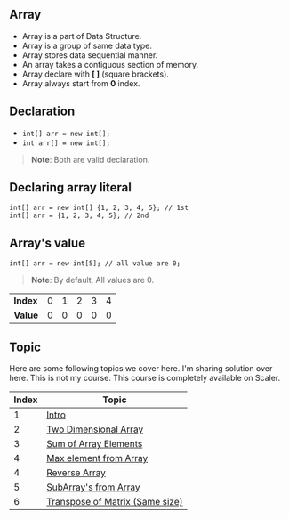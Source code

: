 ## Array

- Array is a part of Data Structure.
- Array is a group of same data type.
- Array stores data sequential manner.
- An array takes a contiguous section of memory.
- Array declare with <b>[ ]</b> (square brackets).
- Array always start from <b>0</b> index.

## Declaration

- ```int[] arr = new int[];```
- ```int arr[] = new int[];```

> **Note**: Both are valid declaration.

## Declaring array literal

```
int[] arr = new int[] {1, 2, 3, 4, 5}; // 1st
int[] arr = {1, 2, 3, 4, 5}; // 2nd
```

## Array's value

```
int[] arr = new int[5]; // all value are 0;
```

> **Note**: By default, All values are 0.

<table>
    <tr>
        <td><b>Index</b></td>
        <td>0</td>
        <td>1</td>
        <td>2</td>
        <td>3</td>
        <td>4</td>
    </tr>
    <tr>
        <td><b>Value</b></td>
        <td>0</td>
        <td>0</td>
        <td>0</td>
        <td>0</td>
        <td>0</td>
    </tr>
</table>

## Topic

<p>Here are some following topics we cover here. I'm sharing solution over here. This is not my course. This course is completely available on Scaler.</p>

<table>
    <thead>
        <th>Index</th>
        <th>Topic</th>
    </thead>
    <tbody>
        <tr>
            <td>1</td>
            <td><a href="Intro.java">Intro</a></td>
        </tr>
        <tr>
            <td>2</td>
            <td><a href="TwoDimArray.java">Two Dimensional Array</a></td>
        </tr>
        <tr>
            <td>3</td>
            <td><a href="SumOfArray.java">Sum of Array Elements</a></td>
        </tr>
        <tr>
            <td>4</td>
            <td><a href="MaxElementArray.java">Max element from Array</a></td>
        </tr>
        <tr>
            <td>4</td>
            <td><a href="ReverseArray.java">Reverse Array</a></td>
        </tr>
        <tr>
            <td>5</td>
            <td><a href="SubArray.java">SubArray's from Array</a></td>
        </tr>
        <tr>
            <td>6</td>
            <td><a href="TransposeMatrix.java">Transpose of Matrix (Same size)</a></td>
        </tr>
    </tbody>
</table>